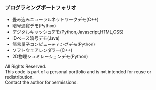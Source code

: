 ### プログラミングポートフォリオ

* 畳み込みニューラルネットワークデモ(C++)
* 暗号通貨デモ(Python)
* デジタルキャッシュデモ(Python,Javascript,HTML,CSS)
* IDベース暗号デモ(Java)
* 簡易量子コンピューティングデモ(Python)
* ソフトウェアレンダラー(C++)
* 2D物理シュミレーションデモ(Python)

All Rights Reserved.  
This code is part of a personal portfolio and is not intended for reuse or redistribution.  
Contact the author for permissions.  